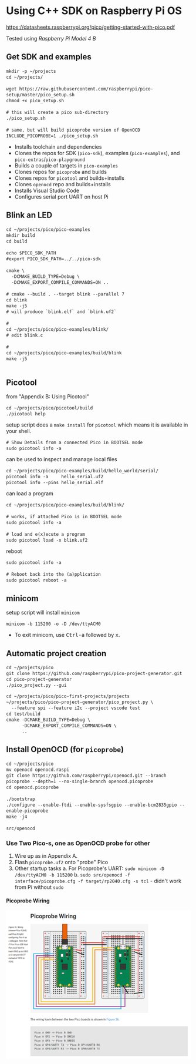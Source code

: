 Using C++ SDK on Raspberry Pi OS
===

https://datasheets.raspberrypi.org/pico/getting-started-with-pico.pdf

Tested using *Raspberry Pi Model 4 B*

Get SDK and examples
--------------------

```shell
mkdir -p ~/projects
cd ~/projects/

wget https://raw.githubusercontent.com/raspberrypi/pico-setup/master/pico_setup.sh
chmod +x pico_setup.sh

# this will create a pico sub-directory
./pico_setup.sh

# same, but will build picoprobe version of OpenOCD
INCLUDE_PICOPROBE=1 ./pico_setup.sh
```

- Installs toolchain and dependencies
- Clones the repos for  SDK (`pico-sdk`), examples (`pico-examples`), and `pico-extras`/`pico-playground`
- Builds a couple of targets in `pico-examples`
- Clones repos for `picoprobe` and builds
- Clones repos for `picotool` and builds+installs
- Clones `openocd` repo and builds+installs
- Installs Visual Studio Code
- Configures serial port UART on host Pi


Blink an LED
------------

```
cd ~/projects/pico/pico-examples
mkdir build
cd build

echo $PICO_SDK_PATH
#export PICO_SDK_PATH=../../pico-sdk

cmake \
  -DCMAKE_BUILD_TYPE=Debug \
  -DCMAKE_EXPORT_COMPILE_COMMANDS=ON ..

# cmake --build . --target blink --parallel 7
cd blink
make -j5
# will produce `blink.elf` and `blink.uf2`

#
cd ~/projects/pico/pico-examples/blink/
# edit blink.c

#
cd ~/projects/pico/pico-examples/build/blink
make -j5


```

Picotool
--------

from "Appendix B: Using Picotool"

```
cd ~/projects/pico/picotool/build
./picotool help
```

setup script does a `make install` for `picotool` which means it is available in your shell.

```shell
# Show Details from a connected Pico in BOOTSEL mode
sudo picotool info -a
```

can be used to inspect and manage local files

```shell
cd ~/projects/pico/pico-examples/build/hello_world/serial/
picotool info -a     hello_serial.uf2
picotool info --pins hello_serial.elf
```

can load a program

```shell
cd ~/projects/pico/pico-examples/build/blink/

# works, if attached Pico is in BOOTSEL mode
sudo picotool info -a

# load and e(x)ecute a program
sudo picotool load -x blink.uf2
```

reboot

```shell
sudo picotool info -a

# Reboot back into the (a)pplication
sudo picotool reboot -a
```

minicom
-------

setup script will install `minicom`

```shell
minicom -b 115200 -o -D /dev/ttyACM0
```

-	To exit minicom, use <kbd>Ctrl-a</kbd> followed by <kbd>x</kbd>.

Automatic project creation
--------------------------

```shell
cd ~/projects/pico
git clone https://github.com/raspberrypi/pico-project-generator.git
cd pico-project-generator
./pico_project.py --gui
```

```shell
cd ~/projects/pico/pico-first-projects/projects
~/projects/pico/pico-project-generator/pico_project.py \
  --feature spi --feature i2c --project vscode test
cd test/build
cmake -DCMAKE_BUILD_TYPE=Debug \
      -DCMAKE_EXPORT_COMPILE_COMMANDS=ON \
      ..
```


Install OpenOCD (for `picoprobe`\)
----------------------------------


```shell
cd ~/projects/pico
mv openocd openocd.raspi
git clone https://github.com/raspberrypi/openocd.git --branch picoprobe --depth=1 --no-single-branch openocd.picoprobe
cd openocd.picoprobe

./bootstrap
./configure --enable-ftdi --enable-sysfsgpio --enable-bcm2835gpio --enable-picoprobe
make -j4

src/openocd
```


### Use Two Pico-s, one as OpenOCD probe for other


1. Wire up as in Appendix A.
2. Flash `picoprobe.uf2` onto "probe" Pico
3. Other startup tasks
   a. For Picoprobe's UART: `sudo minicom -D /dev/ttyACM0 -b 115200`
   b. `sudo src/openocd -f interface/picoprobe.cfg -f target/rp2040.cfg -s tcl`
       - didn't work from Pi without `sudo`

#### Picoprobe Wiring

![Picoprobe wiring](picoprobe/picoprobe-wiring-with-serial-1.png)
